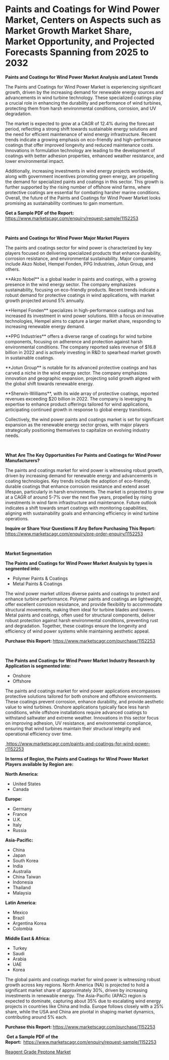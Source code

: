 <p><h1>Paints and Coatings for Wind Power Market, Centers on Aspects such as Market Growth Market Share, Market Opportunity, and Projected Forecasts Spanning from 2025 to 2032</h1></p><p><strong>Paints and Coatings for Wind Power Market Analysis and Latest Trends</strong></p>
<p><p>The Paints and Coatings for Wind Power Market is experiencing significant growth, driven by the increasing demand for renewable energy sources and advancements in wind turbine technology. These specialized coatings play a crucial role in enhancing the durability and performance of wind turbines, protecting them from harsh environmental conditions, corrosion, and UV degradation. </p><p>The market is expected to grow at a CAGR of 12.4% during the forecast period, reflecting a strong shift towards sustainable energy solutions and the need for efficient maintenance of wind energy infrastructure. Recent trends indicate a growing emphasis on eco-friendly and high-performance coatings that offer improved longevity and reduced maintenance costs. Innovations in formulation technology are leading to the development of coatings with better adhesion properties, enhanced weather resistance, and lower environmental impact.</p><p>Additionally, increasing investments in wind energy projects worldwide, along with government incentives promoting green energy, are propelling the demand for specialized paints and coatings in this sector. This growth is further supported by the rising number of offshore wind farms, where protective coatings are essential for combating harsher marine conditions. Overall, the future of the Paints and Coatings for Wind Power Market looks promising as sustainability continues to gain momentum.</p></p>
<p><strong>Get a Sample PDF of the Report:&nbsp;</strong> <a href="https://www.marketscagr.com/enquiry/request-sample/1152253?utm_campaign=2529&utm_medium=2&utm_source=Github&utm_content=ia&utm_term=04042025&utm_id=paints-and-coatings-for-wind-power">https://www.marketscagr.com/enquiry/request-sample/1152253</a></p>
<p>&nbsp;</p>
<p><strong>Paints and Coatings for Wind Power Major Market Players</strong></p>
<p><p>The paints and coatings sector for wind power is characterized by key players focused on delivering specialized products that enhance durability, corrosion resistance, and environmental sustainability. Major companies include Akzo Nobel, Hempel Fonden, PPG Industries, Jotun Group, and others.</p><p>**Akzo Nobel** is a global leader in paints and coatings, with a growing presence in the wind energy sector. The company emphasizes sustainability, focusing on eco-friendly products. Recent trends indicate a robust demand for protective coatings in wind applications, with market growth projected around 5% annually.</p><p>**Hempel Fonden** specializes in high-performance coatings and has increased its investment in wind power solutions. With a focus on innovative technologies, Hempel aims to capture a larger market share, responding to increasing renewable energy demand.</p><p>**PPG Industries** offers a diverse range of coatings for wind turbine components, focusing on adherence and protection against harsh environmental conditions. The company reported sales revenue of $16.8 billion in 2022 and is actively investing in R&D to spearhead market growth in sustainable coatings.</p><p>**Jotun Group** is notable for its advanced protective coatings and has carved a niche in the wind energy sector. The company emphasizes innovation and geographic expansion, projecting solid growth aligned with the global shift towards renewable energy.</p><p>**Sherwin-Williams**, with its wide array of protective coatings, reported revenues exceeding $20 billion in 2022. The company is leveraging its expertise to enhance product offerings tailored for wind applications, anticipating continued growth in response to global energy transitions.</p><p>Collectively, the wind power paints and coatings market is set for significant expansion as the renewable energy sector grows, with major players strategically positioning themselves to capitalize on evolving industry needs.</p></p>
<p>&nbsp;</p>
<p><strong>What Are The Key Opportunities For Paints and Coatings for Wind Power Manufacturers?</strong></p>
<p><p>The paints and coatings market for wind power is witnessing robust growth, driven by increasing demand for renewable energy and advancements in coating technologies. Key trends include the adoption of eco-friendly, durable coatings that enhance corrosion resistance and extend asset lifespan, particularly in harsh environments. The market is projected to grow at a CAGR of around 5-7% over the next five years, propelled by rising investments in wind farm infrastructure and maintenance. Future outlook indicates a shift towards smart coatings with monitoring capabilities, aligning with sustainability goals and enhancing efficiency in wind turbine operations.</p></p>
<p><strong>Inquire or Share Your Questions If Any Before Purchasing This Report:</strong> <a href="https://www.marketscagr.com/enquiry/pre-order-enquiry/1152253?utm_campaign=2529&utm_medium=2&utm_source=Github&utm_content=ia&utm_term=04042025&utm_id=paints-and-coatings-for-wind-power">https://www.marketscagr.com/enquiry/pre-order-enquiry/1152253</a></p>
<p>&nbsp;</p>
<p><strong>Market Segmentation</strong></p>
<p><strong>The Paints and Coatings for Wind Power Market Analysis by types is segmented into:</strong></p>
<p><ul><li>Polymer Paints & Coatings</li><li>Metal Paints & Coatings</li></ul></p>
<p><p>The wind power market utilizes diverse paints and coatings to protect and enhance turbine performance. Polymer paints and coatings are lightweight, offer excellent corrosion resistance, and provide flexibility to accommodate structural movements, making them ideal for turbine blades and towers. Metal paints and coatings, often used for structural components, deliver robust protection against harsh environmental conditions, preventing rust and degradation. Together, these coatings ensure the longevity and efficiency of wind power systems while maintaining aesthetic appeal.</p></p>
<p><strong>Purchase this Report:&nbsp;</strong><a href="https://www.marketscagr.com/purchase/1152253?utm_campaign=2529&utm_medium=2&utm_source=Github&utm_content=ia&utm_term=04042025&utm_id=paints-and-coatings-for-wind-power">https://www.marketscagr.com/purchase/1152253</a></p>
<p>&nbsp;</p>
<p><strong>The Paints and Coatings for Wind Power Market Industry Research by Application is segmented into:</strong></p>
<p><ul><li>Onshore</li><li>Offshore</li></ul></p>
<p><p>The paints and coatings market for wind power applications encompasses protective solutions tailored for both onshore and offshore environments. These coatings prevent corrosion, enhance durability, and provide aesthetic value to wind turbines. Onshore applications typically face less harsh conditions, while offshore installations require advanced coatings to withstand saltwater and extreme weather. Innovations in this sector focus on improving adhesion, UV resistance, and environmental compliance, ensuring that wind turbines maintain their structural integrity and operational efficiency over time.</p></p>
<p><a href="https://www.marketscagr.com/paints-and-coatings-for-wind-power-r1152253?utm_campaign=2529&utm_medium=2&utm_source=Github&utm_content=ia&utm_term=04042025&utm_id=paints-and-coatings-for-wind-power">&nbsp;https://www.marketscagr.com/paints-and-coatings-for-wind-power-r1152253</a></p>
<p><strong>In terms of Region, the Paints and Coatings for Wind Power Market Players available by Region are:</strong></p>
<p>
    <p> <strong> North America: </strong>
        <ul>
            <li>United States</li>
            <li>Canada</li>
        </ul>
        </p> 
    <p> <strong> Europe: </strong>
        <ul>
            <li>Germany</li>
            <li>France</li>
            <li>U.K.</li>
            <li>Italy</li>
            <li>Russia</li>
        </ul>
        </p> 
    <p> <strong> Asia-Pacific: </strong>
        <ul>
            <li>China</li>
            <li>Japan</li>
            <li>South Korea</li>
            <li>India</li>
            <li>Australia</li>
            <li>China Taiwan</li>
            <li>Indonesia</li>
            <li>Thailand</li>
            <li>Malaysia</li>
        </ul>
        </p> 
    <p> <strong> Latin America: </strong>
        <ul>
            <li>Mexico</li>
            <li>Brazil</li>
            <li>Argentina Korea</li>
            <li>Colombia</li>
        </ul>
        </p> 
    <p> <strong> Middle East & Africa: </strong>
        <ul>
            <li>Turkey</li>
            <li>Saudi</li>
            <li>Arabia</li>
            <li>UAE</li>
            <li>Korea</li>
        </ul>
    </p>
    </p>
<p><p>The global paints and coatings market for wind power is witnessing robust growth across key regions. North America (NA) is projected to hold a significant market share of approximately 30%, driven by increasing investments in renewable energy. The Asia-Pacific (APAC) region is expected to dominate, capturing about 35% due to escalating wind energy projects in countries like China and India. Europe follows closely with a 25% share, while the USA and China are pivotal in shaping market dynamics, contributing around 5% each.</p></p>
<p><strong>Purchase this Report: </strong><a href="https://www.marketscagr.com/purchase/1152253?utm_campaign=2529&utm_medium=2&utm_source=Github&utm_content=ia&utm_term=04042025&utm_id=paints-and-coatings-for-wind-power">https://www.marketscagr.com/purchase/1152253</a></p>
<p>&nbsp;<strong>Get a Sample PDF of the Report:&nbsp;&nbsp;</strong><a href="https://www.marketscagr.com/enquiry/request-sample/1152253?utm_campaign=2529&utm_medium=2&utm_source=Github&utm_content=ia&utm_term=04042025&utm_id=paints-and-coatings-for-wind-power">https://www.marketscagr.com/enquiry/request-sample/1152253</a></p>
<p><strong></strong></p>
<p><p><a href="https://github.com/hartsockdonnette82/Market-Research-Report-List-1/blob/main/reagent-grade-peptone-market.md?utm_campaign=2529&utm_medium=2&utm_source=Github&utm_content=ia&utm_term=04042025&utm_id=paints-and-coatings-for-wind-power">Reagent Grade Peptone Market</a></p></p>